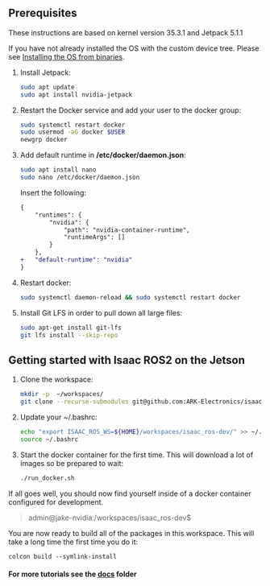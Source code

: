 ## Prerequisites
These instructions are based on kernel version 35.3.1 and Jetpack 5.1.1

If you have not already installed the OS with the custom device tree. Please see [Installing the OS from binaries](https://github.com/ARK-Electronics/ark_jetson_kernel#installing-the-os-from-binaries).

1. Install Jetpack:
    ```bash
    sudo apt update
    sudo apt install nvidia-jetpack
    ```

3. Restart the Docker service and add your user to the docker group:
    ```bash
    sudo systemctl restart docker
    sudo usermod -aG docker $USER
    newgrp docker
    ```

4. Add default runtime in **/etc/docker/daemon.json**:
    ```bash
    sudo apt install nano
    sudo nano /etc/docker/daemon.json
    ```
    Insert the following:
    ```diff
    {
        "runtimes": {
            "nvidia": {
                "path": "nvidia-container-runtime",
                "runtimeArgs": []
            }
        },
    +   "default-runtime": "nvidia"
    }
    ```

5. Restart docker:
    ```bash
    sudo systemctl daemon-reload && sudo systemctl restart docker
    ```

6. Install Git LFS in order to pull down all large files:
    ```bash
    sudo apt-get install git-lfs
    git lfs install --skip-repo
    ```

## Getting started with Isaac ROS2 on the Jetson

1. Clone the workspace:
    ```bash
    mkdir -p  ~/workspaces/
    git clone --recurse-submodules git@github.com:ARK-Electronics/isaac_ros-dev.git ~/workspaces/isaac_ros-dev/
    ```

2. Update your ~/.bashrc:
    ```bash
    echo "export ISAAC_ROS_WS=${HOME}/workspaces/isaac_ros-dev/" >> ~/.bashrc
    source ~/.bashrc
    ```

3. Start the docker container for the first time. This will download a lot of images so be prepared to wait:
    ```bash
    ./run_docker.sh
    ```

If all goes well, you should now find yourself inside of a docker container configured for development.
> admin@jake-nvidia:/workspaces/isaac_ros-dev$

You are now ready to build all of the packages in this workspace. This will take a long time the first time you do it:
```
colcon build --symlink-install
```

#### For more tutorials see the [docs](docs/) folder
